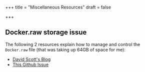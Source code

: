 +++
title = "Miscellaneous Resources"
draft = false

+++

## Docker.raw storage issue 
The following 2 resources explain how to manage and control the `Docker.raw` file (that was taking up 64GB of space for me):

* [David Scott's Blog](https://djs55.github.io/jekyll/update/2017/11/27/docker-for-mac-disk-space.html)
* [This Github Issue](https://github.com/docker/for-mac/issues/2297)


